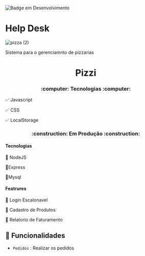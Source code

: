 ![Badge em Desenvolvimento](http://img.shields.io/static/v1?label=STATUS&message=EM%20DESENVOLVIMENTO&color=GREEN&style=for-the-badge)


# Help Desk
![pizza (2)](https://user-images.githubusercontent.com/50186745/165603035-79cddd0a-cf9a-4a5d-b37e-4970ec4f49e9.png)

Sistema para o gerenciamnto de pizzarias 


<h1 align="center"> Pizzi </h1>



<h3 align="center">
    :computer: Tecnologias :computer:
</h3>
    
:white_check_mark: Javascript
    
:white_check_mark: CSS
    
:white_check_mark: LocalStorage
    
<h3 align="center"> 
    :construction:  Em Produção  :construction:
 </h3>
 
 
 <h4> Tecnologias </h4>
 
 :black_square_button: NodeJS
 
 :black_square_button:Express
 
 :black_square_button:Mysql
 
 <h4>Featrures</h4>
 
 
 :black_square_button: Login Escalonavel
 
 :black_square_button: Cadastro de Produtos
 
 :black_square_button: Relatorio de Faturamento
    
 



## :hammer: Funcionalidades 

- `Pedidos` : Realizar os pedidos



